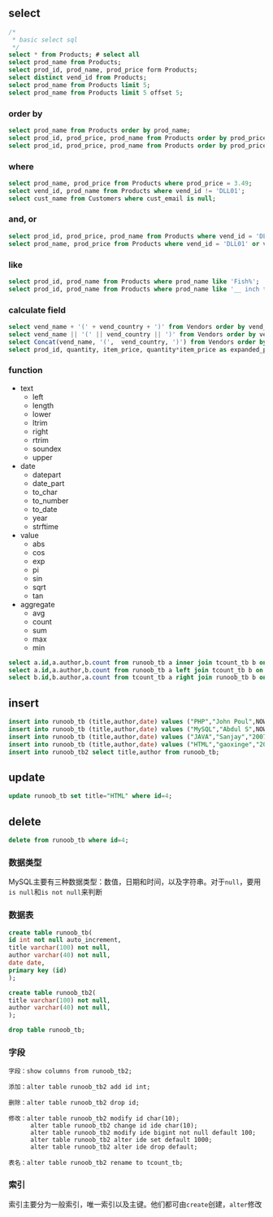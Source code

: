 ## select

```sql
/* 
 * basic select sql
 */
select * from Products; # select all
select prod_name from Products;
select prod_id, prod_name, prod_price form Products;
select distinct vend_id from Products;
select prod_name from Products limit 5;
select prod_name from Products limit 5 offset 5;
```

### order by

```sql
select prod_name from Products order by prod_name;
select prod_id, prod_price, prod_name from Products order by prod_price, prod_name;
select prod_id, prod_price, prod_name from Products order by prod_price desc, prod_name;
```

### where 

```sql
select prod_name, prod_price from Products where prod_price = 3.49;
select vend_id, prod_name from Products where vend_id != 'DLL01';
select cust_name from Customers where cust_email is null;
```

### and, or

```sql
select prod_id, prod_price, prod_name from Products where vend_id = 'DLL01' and prod_price <=4;
select prod_name, prod_price from Products where vend_id = 'DLL01' or vend_id = 'BRS01';
```

### like

```sql
select prod_id, prod_name from Products where prod_name like 'Fish%';
select prod_id, prod_name from Products where prod_name like '__ inch teddy bear';
```

### calculate field

```sql
select vend_name + '(' + vend_country + ')' from Vendors order by vend_name;
select vend_name || '(' || vend_country || ')' from Vendors order by vend_name;
select Concat(vend_name, '(',  vend_country, ')') from Vendors order by vend_name;
select prod_id, quantity, item_price, quantity*item_price as expanded_price from OrderItems where order_num =20008;
```

### function

- text
  - left
  - length
  - lower
  - ltrim
  - right
  - rtrim
  - soundex
  - upper
- date
  - datepart
  - date_part
  - to_char
  - to_number
  - to_date
  - year
  - strftime
- value
  - abs
  - cos
  - exp
  - pi
  - sin
  - sqrt
  - tan
- aggregate
  - avg
  - count
  - sum
  - max
  - min 

```sql
select a.id,a.author,b.count from runoob_tb a inner join tcount_tb b on a.author=b.author;
select a.id,a.author,b.count from runoob_tb a left join tcount_tb b on a.author=b.author;
select b.id,b.author,a.count from tcount_tb a right join runoob_tb b on a.author=b.author;
```

## insert

```sql
insert into runoob_tb (title,author,date) values ("PHP","John Poul",NOW());
insert into runoob_tb (title,author,date) values ("MySQL","Abdul S",NOW());
insert into runoob_tb (title,author,date) values ("JAVA","Sanjay","2007-05-06");
insert into runoob_tb (title,author,date) values ("HTML","gaoxinge","2016-07-24"), ("C++","xinge","2016-07-24"), ("Python","ge","2016-07-23");
insert into runoob_tb2 select title,author from runoob_tb;
```

## update

```sql
update runoob_tb set title="HTML" where id=4;
```

## delete

```sql
delete from runoob_tb where id=4;
```

### 数据类型

MySQL主要有三种数据类型：数值，日期和时间，以及字符串。对于`null`，要用`is null`和`is not null`来判断

### 数据表

```sql
create table runoob_tb(
id int not null auto_increment,
title varchar(100) not null,
author varchar(40) not null,
date date,
primary key (id)
);

create table runoob_tb2(
title varchar(100) not null,
author varchar(40) not null,
);       

drop table runoob_tb;
```

### 字段

```
字段：show columns from runoob_tb2;

添加：alter table runoob_tb2 add id int;

删除：alter table runoob_tb2 drop id;

修改：alter table runoob_tb2 modify id char(10);
      alter table runoob_tb2 change id ide char(10);
      alter table runoob_tb2 modify ide bigint not null default 100;
      alter table runoob_tb2 alter ide set default 1000;
      alter table runoob_tb2 alter ide drop default;

表名：alter table runoob_tb2 rename to tcount_tb;
```

### 索引

索引主要分为一般索引，唯一索引以及主键。他们都可由`create`创建，`alter`修改